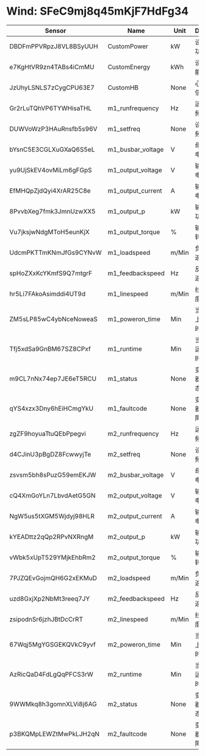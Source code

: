 # Wind: SFeC9mj8q45mKjF7HdFg34

| Sensor                 | Name              | Unit  | Desc   | DisplayType |
| ---------------------- | ----------------- | ----- | ------ | ----------- |
|DBDFmPPVRpzJ8VL8BSyUUH|CustomPower|kW|设备功率|num|
|e7KgHtVR9zn4TABs4iCmMU|CustomEnergy|kWh|设备能量|num|
|JzUhyLSNLS7zCygCPU63E7|CustomHB|None|心跳信号|num|
|Gr2rLuTQhVP6TYWHisaTHL|m1_runfrequency|Hz|运行频率|num|
|DUWVoWzP3HAuRnsfb5s96V|m1_setfreq|None|设定频率|num|
|bYsnC5E3CGLXuGXaQ6S5eL|m1_busbar_voltage|V|母线电压|line|
|yu9UjSkEV4ovMiLm6gFGpS|m1_output_voltage|V|输出电压|line|
|EfMHQpZjdQyi4XrAR25C8e|m1_output_current|A|输出电流|line|
|8PvvbXeg7fmk3JmnUzwXX5|m1_output_p|kW|输出功率|line|
|Vu7jksjwNdgMToH5eunKjX|m1_output_torque|%|输出转矩|line|
|UdcmPKTTmKNmJfGs9CYNvW|m1_loadspeed|m/Min|负载速度|line|
|spHoZXxKcYKmfS9Q7mtgrF|m1_feedbackspeed|Hz|反馈速度|line|
|hr5Li7FAkoAsimddi4UT9d|m1_linespeed|m/Min|线速度|line|
|ZM5sLP85wC4ybNceNoweaS|m1_poweron_time|Min|当前上电时间|num|
|Tfj5xdSa9GnBM67SZ8CPxf|m1_runtime|Min|当前运行时间|num|
|m9CL7nNx74ep7JE6eT5RCU|m1_status|None|变频器状态|num|
|qYS4xzx3Dny6hEiHCmgYkU|m1_faultcode|None|变频器故障|num|
|zgZF9hoyuaTtuQEbPpegvi|m2_runfrequency|Hz|运行频率|num|
|d4CJinU3pBgDZ8FcwwyjTe|m2_setfreq|None|设定频率|num|
|zsvsm5bh8sPuzG59emEKJW|m2_busbar_voltage|V|母线电压|line|
|cQ4XmGoYLn7LbvdAetG5GN|m2_output_voltage|V|输出电压|line|
|NgW5us5tXGM5Wjdyj98HLR|m2_output_current|A|输出电流|line|
|kYEADttz2qQp2RPvNXRngM|m2_output_p|kW|输出功率|line|
|vWbk5xUpT529YMjkEhbRm2|m2_output_torque|%|输出转矩|line|
|7PJZQEvGojmQH6G2xEKMuD|m2_loadspeed|m/Min|负载速度|line|
|uzd8GxjXp2NbMt3reeq7JY|m2_feedbackspeed|Hz|反馈速度|line|
|zsipodnSr6jzhJBtDcCrRT|m2_linespeed|m/Min|线速度|line|
|67Wqj5MgYGSGEKQVkC9yvf|m2_poweron_time|Min|当前上电时间|num|
|AzRicQaD4FdLgQqPFCS3rW|m2_runtime|Min|当前运行时间|num|
|9WWMkq8h3gomnXLVi8j6AG|m2_status|None|变频器状态|num|
|p3BKQMpLEWZtMwPkLJH2qN|m2_faultcode|None|变频器故障|num|